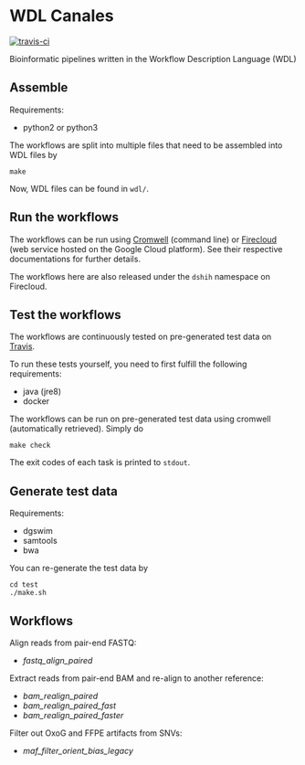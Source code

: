 # WDL Canales

[![travis-ci](https://travis-ci.org/djhshih/wdl-canales.svg?branch=master)](https://travis-ci.org/djhshih/wdl-canales)

Bioinformatic pipelines written in the Workflow Description Language (WDL)


## Assemble

Requirements:
- python2 or python3

The workflows are split into multiple files that need to be assembled into WDL files by

```
make
```

Now, WDL files can be found in `wdl/`.


## Run the workflows

The workflows can be run using [Cromwell](https://github.com/broadinstitute/cromwell) (command line) or [Firecloud](http://firecloud.org) (web service hosted on the Google Cloud platform).
See their respective documentations for further details.

The workflows here are also released under the `dshih` namespace on Firecloud.


## Test the workflows

The workflows are continuously tested on pre-generated test data on [Travis](https://travis-ci.org/djhshih/wdl-canales).

To run these tests yourself, you need to first fulfill the following requirements:
- java (jre8)
- docker

The workflows can be run on pre-generated test data using cromwell
(automatically retrieved). Simply do

```
make check
```

The exit codes of each task is printed to `stdout`.


## Generate test data

Requirements:
- dgswim
- samtools
- bwa

You can re-generate the test data by

```
cd test
./make.sh
```

## Workflows

Align reads from pair-end FASTQ:
- *fastq_align_paired*

Extract reads from pair-end BAM and re-align to another reference:
- *bam_realign_paired*
- *bam_realign_paired_fast*
- *bam_realign_paired_faster*

Filter out OxoG and FFPE artifacts from SNVs:
- *maf_filter_orient_bias_legacy*

